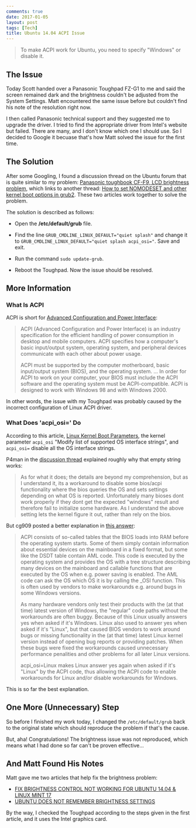 ```yaml
---
comments: true
date: 2017-01-05
layout: post
tags: [Tech]
title: Ubuntu 14.04 ACPI Issue
---
```


> To make ACPI work for Ubuntu, you need to specify "Windows" or disable it.

## The Issue

Today Scott handed over a Panasonic Toughpad FZ-G1 to me and said the screen remained dark and the brightness couldn't be adjusted from the System Settings. Matt encountered the same issue before but couldn't find his note of the resolution right now.

I then called Panasonic technical support and they suggested me to upgrade the driver. I tried to find the appropriate driver from Intel's website but failed. There are many, and I don't know which one I should use. So I decided to Google it becuase that's how Matt solved the issue for the first time.

## The Solution

After some Googling, I found a discussion thread on the Ubuntu forum that is quite similar to my problem: [Panasonic toughbook CF-F9, LCD brightness problem](https://ubuntuforums.org/showthread.php?t=1612560), which links to another thread: [How to set NOMODESET and other kernel boot options in grub2](https://ubuntuforums.org/showthread.php?t=1613132). These two articles work together to solve the problem.

The solution is described as follows:

* Open the **/etc/default/grub** file.

* Find the line `GRUB_CMDLINE_LINUX_DEFAULT="quiet splash"` and change it to `GRUB_CMDLINE_LINUX_DEFAULT="quiet splash acpi_osi="`. Save and exit.

* Run the command `sudo update-grub`.

* Reboot the Toughpad. Now the issue should be resolved.

## More Information

### What Is ACPI

ACPI is short for [Advanced Configuration and Power Interface](http://searchwindowsserver.techtarget.com/definition/ACPI-Advanced-Configuration-and-Power-Interface):

> ACPI (Advanced Configuration and Power Interface) is an industry specification for the efficient handling of power consumption in desktop and mobile computers. ACPI specifies how a computer's basic input/output system, operating system, and peripheral devices communicate with each other about power usage.
>
> ACPI must be supported by the computer motherboard, basic input/output system (BIOS), and the operating system. ... In order for ACPI to work on your computer, your BIOS must include the ACPI software and the operating system must be ACPI-compatible. ACPI is designed to work with Windows 98 and with Windows 2000.

In other words, the issue with my Toughpad was probably caused by the incorrect configuration of Linux ACPI driver.

### What Does 'acpi_osi=' Do

According to this article, [Linux Kernel Boot Parameters](http://redsymbol.net/linux-kernel-boot-parameters/), the kernel parameter `acpi_osi` "Modify list of supported OS interface strings", and `acpi_osi=` disable all the OS interface strings.

P4man in the [discussion thread](https://ubuntuforums.org/showthread.php?t=1612560&p=10070076#post10070076) explained roughly why that empty string works:

> As for what it does; the details are beyond my comprehension, but as I understand it, its a workaround to disable some bios/acpi functionality where the bios queries the OS and sets settings depending on what OS is reported. Unfortunately many bioses dont work properly if they dont get the expected "windows" result and therefore fail to initialize some hardware. As I understand the above setting lets the kernel figure it out, rather than rely on the bios.

But cg909 posted a better explanation in [this answer](http://unix.stackexchange.com/a/268106/162971):

> ACPI consists of so-called tables that the BIOS loads into RAM before the operating system starts. Some of them simply contain information about essential devices on the mainboard in a fixed format, but some like the DSDT table contain AML code. This code is executed by the operating system and provides the OS with a tree structure describing many devices on the mainboard and callable functions that are executed by the OS when e.g. power saving is enabled. The AML code can ask the OS which OS it is by calling the _OSI function. This is often used by vendors to make workarounds e.g. around bugs in some Windows versions.
>
> As many hardware vendors only test their products with the (at that time) latest version of Windows, the "regular" code paths without the workarounds are often buggy. Because of this Linux usually answers yes when asked if it's Windows. Linux also used to answer yes when asked if it's "Linux", but that caused BIOS vendors to work around bugs or missing functionality in the (at that time) latest Linux kernel version instead of opening bug reports or providing patches. When these bugs were fixed the workarounds caused unnecessary performance penalities and other problems for all later Linux versions.
>
> acpi_osi=Linux makes Linux answer yes again when asked if it's "Linux" by the ACPI code, thus allowing the ACPI code to enable workarounds for Linux and/or disable workarounds for Windows.

This is so far the best explanation.

## One More (Unnecessary) Step

So before I finished my work today, I changed the `/etc/default/grub` back to the original state which should reproduce the problem if that's the cause.

But, aha! Congratulations! The brightness issue was not reproduced, which means what I had done so far can't be proven effective...

## And Matt Found His Notes

Matt gave me two articles that help fix the brightness problem:

- [FIX BRIGHTNESS CONTROL NOT WORKING FOR UBUNTU 14.04 & LINUX MINT 17](https://itsfoss.com/fix-brightness-ubuntu-1310/)
- [UBUNTU DOES NOT REMEMBER BRIGHTNESS SETTINGS](https://itsfoss.com/ubuntu-mint-brightness-settings/)

By the way, I checked the Toughpad according to the steps given in the first article, and it uses the Intel graphics card.
